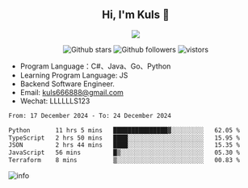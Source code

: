 <h2 align="center"> Hi, I'm Kuls 👋 </h2>
<p align="center">
    <p align="center">
        <img src=" https://avatars.githubusercontent.com/u/42165104?s=460&u=5c7fbf0bce7d4b38a15a44676e6f64b529e47598&v=4"/>
    </p>
    <p align="center">
      <img src="https://img.shields.io/github/stars/hellokuls?style=social" alt="Github stars" />
      <img src="https://img.shields.io/github/followers/hellokuls?style=social" alt="Github followers" />
      <img src="https://visitor-badge.glitch.me/badge?page_id=hellokuls.readme" alt="vistors" />
    </p>
</p>

- Program Language：C#、Java、Go、Python
- Learning Program Language: JS
- Backend Software Engineer.
- Email: kuls666888@gmail.com
- Wechat: LLLLLLS123

<!--START_SECTION:waka-->

```txt
From: 17 December 2024 - To: 24 December 2024

Python       11 hrs 5 mins   ███████████████▓░░░░░░░░░   62.05 %
TypeScript   2 hrs 50 mins   ████░░░░░░░░░░░░░░░░░░░░░   15.95 %
JSON         2 hrs 44 mins   ████░░░░░░░░░░░░░░░░░░░░░   15.35 %
JavaScript   56 mins         █▒░░░░░░░░░░░░░░░░░░░░░░░   05.30 %
Terraform    8 mins          ▒░░░░░░░░░░░░░░░░░░░░░░░░   00.83 %
```

<!--END_SECTION:waka-->

![info](https://github-readme-stats.vercel.app/api?username=hellokuls&show_icons=true&count_private=true&hide=prs&theme=default_repocard)


